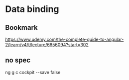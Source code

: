 # Data binding

## Bookmark
https://www.udemy.com/the-complete-guide-to-angular-2/learn/v4/t/lecture/6656094?start=302

## no spec
ng g c cockpit --save false
